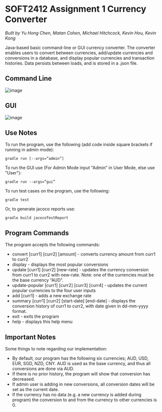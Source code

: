 # SOFT2412 Assignment 1 Currency Converter
*Built by Yu Hong Chen, Matan Cohen, Michael Hitchcock, Kevin Hou, Kevin Kong*

Java-based basic command-line or GUI currency converter. The converter enables users to convert between currencies, add/update currencies and conversions in a database, and display popular currencies and transaction histories. Data persists between loads, and is stored in a .json file.

## Command Line

![image](https://media.github.sydney.edu.au/user/15252/files/a4bb2c3c-9681-4ef7-ab59-8b08b7a4efa9)

## GUI

![image](https://media.github.sydney.edu.au/user/15252/files/8e4cc4a0-5b78-4c17-920f-6a937dc03457)

## Use Notes
To run the program, use the following (add code inside square brackets if running in admin mode):
```
gradle run [--args=”admin”]
```
To run the GUI use (For Admin Mode input "Admin" in User Mode, else use "User"):
```
gradle run --args=”gui”
```


To run test cases on the program, use the following:
```
gradle test
```
Or, to generate jacoco reports use:
```
gradle build jacocoTestReport
```

## Program Commands
The program accepts the following commands:
- convert [curr1] [curr2] [amount] - converts currency amount from curr1 to curr2
- display - displays the most popular conversions
- update [curr1] [curr2] [new-rate] - updates the currency conversion from curr1 to curr2 with new-rate. Note: one of the currencies must be the base currency “AUD”.
- update-popular [curr1] [curr2] [curr3] [curr4] - updates the current popular currencies to the four user inputs
- add [curr1] - adds a new exchange rate
- summary [curr1] [curr2] [start-date] [end-date] - displays the conversion history of curr1 to curr2, with date given in dd-mm-yyyy format.
- exit - exits the program
- help - displays this help menu

## Important Notes
Some things to note regarding our implementation:
- By default, our program has the following six currencies; AUD, USD, EUR, SGD, NZD, CNY. AUD is used as the base currency, and thus all conversions are done via AUD.
- If there is no prior history, the program will show that conversion has decreased.
- If admin user is adding in new conversions, all conversion dates will be set as the current date.
- If the currency has no data (e.g. a new currency is added during program) the conversion to and from the currency to other currencies is 0.
